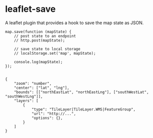 # leaflet-save
A leaflet plugin that provides a hook to save the map state as JSON.

    map.save(function (mapState) {
        // post state to an endpoint
        // http.post(mapState);

        // save state to local storage
        // localStorage.set('map', mapState);

        console.log(mapState);
    });


    {
        "zoom": "number",
        "center": ["lat", "lng"],
        "bounds": [["northEastLat", "northEastLng"], ["southWestLat", "southWestLng"]],
        "layers": [
            {
                "type": "TileLayer|TileLayer.WMS|FeatureGroup",
                "url": "http://...",
                "options": {},
            }
        ]
    }